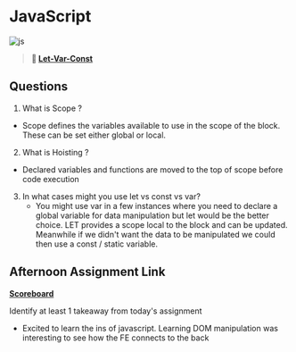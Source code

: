 # JavaScript

![js](https://bcw.blob.core.windows.net/public/img/courses/js.gif)

> **📖 [Let-Var-Const](https://codeworksacademy.com/fs-student-guide/resources/wk2/01-Let-Var-Const)**

## Questions

1. What is Scope ?

- Scope defines the variables available to use in the scope of the block. These can be set either global or local.

2. What is Hoisting ?

- Declared variables and functions are moved to the top of scope before code execution

3. In what cases might you use let vs const vs var?
   - You might use var in a few instances where you need to declare a global variable for data manipulation but let would be the better choice. LET provides a scope local to the block and can be updated. Meanwhile if we didn't want the data to be manipulated we could then use a const / static variable.

## Afternoon Assignment Link

**[Scoreboard](https://github.com/gp3r3z/scoreboard)**

Identify at least 1 takeaway from today's assignment

- Excited to learn the ins of javascript. Learning DOM manipulation was interesting to see how the FE connects to the back
